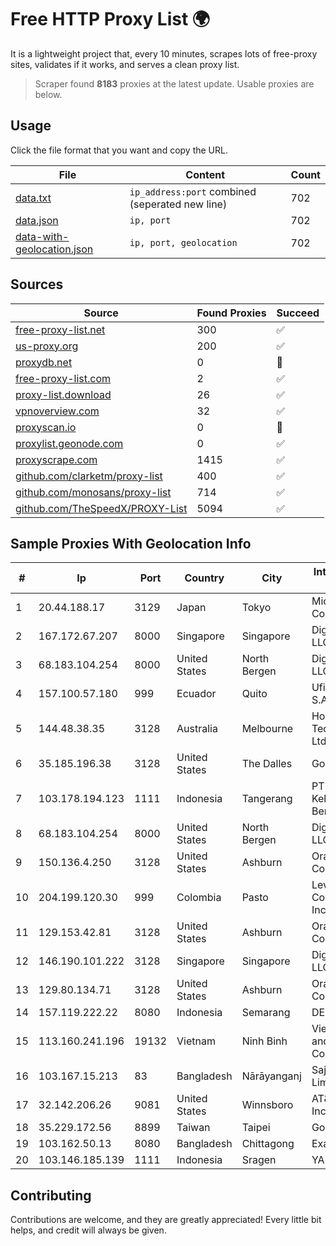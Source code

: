 
# Free HTTP Proxy List 🌍

It is a lightweight project that, every 10 minutes, scrapes lots of free-proxy sites, validates if it works, and serves a clean proxy list.


> Scraper found **8183** proxies at the latest update. Usable proxies are below.

## Usage

Click the file format that you want and copy the URL.


|File|Content|Count|
|----|-------|-----|
|[data.txt](https://raw.githubusercontent.com/themiralay/Proxy-List-World/master/data.txt)|`ip_address:port` combined (seperated new line)|702|
|[data.json](https://raw.githubusercontent.com/themiralay/Proxy-List-World/master/data.json)|`ip, port`|702|
|[data-with-geolocation.json](https://raw.githubusercontent.com/themiralay/Proxy-List-World/master/data-with-geolocation.json)|`ip, port, geolocation`|702|

## Sources

|Source|Found Proxies|Succeed|
|------|-------------|-------|
|[free-proxy-list.net](https://free-proxy-list.net)|300|✅|
|[us-proxy.org](https://www.us-proxy.org)|200|✅|
|[proxydb.net](http://proxydb.net)|0|🚫|
|[free-proxy-list.com](https://free-proxy-list.com/?page=&port=&type%5B%5D=http&type%5B%5D=https&up_time=0&search=Search)|2|✅|
|[proxy-list.download](https://www.proxy-list.download/HTTP)|26|✅|
|[vpnoverview.com](https://vpnoverview.com/privacy/anonymous-browsing/free-proxy-servers)|32|✅|
|[proxyscan.io](https://www.proxyscan.io)|0|🚫|
|[proxylist.geonode.com](https://proxylist.geonode.com/api/proxy-list?limit=300&page=1&sort_by=lastChecked&sort_type=desc&protocols=http,https)|0|✅|
|[proxyscrape.com](https://api.proxyscrape.com/v2/?request=displayproxies&protocol=http&timeout=10000&country=all&ssl=all&anonymity=all)|1415|✅|
|[github.com/clarketm/proxy-list](https://raw.githubusercontent.com/clarketm/proxy-list/master/proxy-list-raw.txt)|400|✅|
|[github.com/monosans/proxy-list](https://raw.githubusercontent.com/monosans/proxy-list/main/proxies/http.txt)|714|✅|
|[github.com/TheSpeedX/PROXY-List](https://raw.githubusercontent.com/TheSpeedX/PROXY-List/master/http.txt)|5094|✅|


## Sample Proxies With Geolocation Info

|#|Ip|Port|Country|City|Internet Service Provider|
|-|--|----|-------|----|-------------------------|
|1|20.44.188.17|3129|Japan|Tokyo|Microsoft Corporation|
|2|167.172.67.207|8000|Singapore|Singapore|DigitalOcean, LLC|
|3|68.183.104.254|8000|United States|North Bergen|DigitalOcean, LLC|
|4|157.100.57.180|999|Ecuador|Quito|Ufinet Panama S.A.|
|5|144.48.38.35|3128|Australia|Melbourne|HostRoyale Technologies Pvt Ltd|
|6|35.185.196.38|3128|United States|The Dalles|Google LLC|
|7|103.178.194.123|1111|Indonesia|Tangerang|PT Jaringan Keluarga Bersama|
|8|68.183.104.254|8000|United States|North Bergen|DigitalOcean, LLC|
|9|150.136.4.250|3128|United States|Ashburn|Oracle Corporation|
|10|204.199.120.30|999|Colombia|Pasto|Level 3 Communications, Inc.|
|11|129.153.42.81|3128|United States|Ashburn|Oracle Corporation|
|12|146.190.101.222|3128|Singapore|Singapore|DigitalOcean, LLC|
|13|129.80.134.71|3128|United States|Ashburn|Oracle Corporation|
|14|157.119.222.22|8080|Indonesia|Semarang|DESNET|
|15|113.160.241.196|19132|Vietnam|Ninh Binh|VietNam Post and Telecom Corporation|
|16|103.167.15.213|83|Bangladesh|Nārāyanganj|Sajid Trading Limited|
|17|32.142.206.26|9081|United States|Winnsboro|AT&T Services, Inc.|
|18|35.229.172.56|8899|Taiwan|Taipei|Google LLC|
|19|103.162.50.13|8080|Bangladesh|Chittagong|Exabyte Ltd.|
|20|103.146.185.139|1111|Indonesia|Sragen|YAMNET|



## Contributing

Contributions are welcome, and they are greatly appreciated! Every
little bit helps, and credit will always be given.

